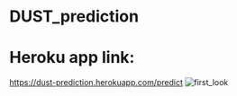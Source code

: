 # DUST_prediction

# Heroku app link: 
https://dust-prediction.herokuapp.com/predict
![first_look](https://user-images.githubusercontent.com/96667730/198215541-34d83333-1d51-4ffa-853e-0bc92f9f4e6e.png)
